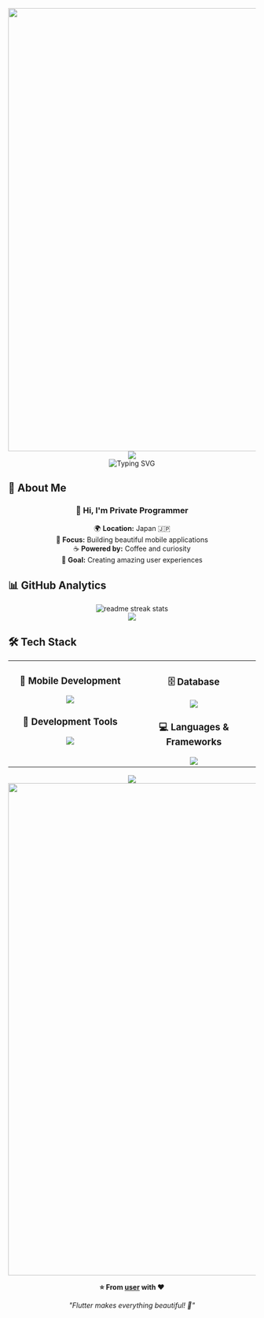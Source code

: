<div align="center">
  <img src="https://user-images.githubusercontent.com/74038190/212284100-561aa473-3905-4a80-b561-0d28506553ee.gif" width="900">
</div>

<div align="center">
  <img src="https://capsule-render.vercel.app/api?type=waving&color=gradient&customColorList=0,2,2,5,30&height=150&section=header&animation=twinkling" />
</div>

<div align="center">
  <img src="https://readme-typing-svg.herokuapp.com?font=Fira+Code&size=32&duration=2800&pause=2000&color=A9FEF7&center=true&vCenter=true&width=600&lines=Hey+there!+I'm+User+%F0%9F%91%8B;Flutter+Developer+%F0%9F%9A%80;Mobile+App+Enthusiast+%E2%9C%A8;Always+Learning+New+Things+%F0%9F%93%9A" alt="Typing SVG" />
</div>

## 🌟 **About Me**

<div align="center">

### 👋 **Hi, I'm Private Programmer**

🌍 **Location:** Japan 🇯🇵  
💼 **Focus:** Building beautiful mobile applications  
☕ **Powered by:** Coffee and curiosity  
🎯 **Goal:** Creating amazing user experiences  

</div>

## 📊 **GitHub Analytics**

<div align="center">
  <img src="https://github-readme-streak-stats.herokuapp.com/?user=user&theme=transparent&border_radius=10&starting_year=2020" alt="readme streak stats" />
</div>

<div align="center">
  <img src="https://github-readme-activity-graph.vercel.app/graph?username=user&custom_title=User's%20GitHub%20Activity%20Graph&bg_color=0d1117&color=58a6ff&line=58a6ff&point=58a6ff&area=true&hide_border=true" />
</div>

## 🛠️ **Tech Stack**

<table align="center">
<tr>
<td width="50%" align="center" valign="top">

### 📱  **Mobile Development**

<img src="https://skillicons.dev/icons?i=ios" />

### 🔧  **Development Tools**

<img src="https://skillicons.dev/icons?i=xcode,vscode,git,github,postman" />

</td>
<td width="50%" align="center" valign="top">

### 🗄️  **Database**

<img src="https://skillicons.dev/icons?i=mysql,sqlite" />


### 💻  **Languages & Frameworks**

<img src="https://skillicons.dev/icons?i=c/c++,swift,python,js,html,css" />

</td>
</tr>
</table>


<div align="center">
  <img src="https://capsule-render.vercel.app/api?type=waving&color=gradient&customColorList=0,2,2,5,30&height=120&section=footer&animation=twinkling" />
</div>

<div align="center">
  <img src="https://user-images.githubusercontent.com/74038190/212284115-f47cd8ff-2ffb-4b04-b5bf-4d1c14c0247f.gif" width="1000">
  
  **⭐ From [user](https://github.com/user) with ❤️**
  
  *"Flutter makes everything beautiful! 🦋"*
</div>
